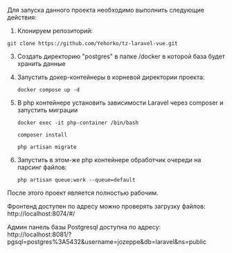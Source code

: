 
Для запуска данного проекта необходимо выполнить следующие действия:
1) Клонируем репозиторий:

`git clone https://github.com/Yehorko/tz-laravel-vue.git`

3) Создать директорию "postgres" в папке /docker в которой база будет хранить данные
	
4) Запустить докер-контейнеры в корневой директории проекта:

   `docker compose up -d`
	
5) В php контейнере установить зависимости Laravel через composer и запустить миграции
	
 	`docker exec -it php-container /bin/bash`

	`composer install`

	`php artisan migrate`
6) Запустить в этом-же php контейнере обработчик очереди на парсинг файлов:

   `php artisan queue:work --queue=default`
   
   
После этого проект является полностью рабочим.

Фронтенд доступен по адресу можно проверять загрузку файлов:
   http://localhost:8074/#/
   
Админ панель базы Postgresql доступна по адресу:
http://localhost:8081/?pgsql=postgres%3A5432&username=jozeppe&db=laravel&ns=public
   
   
